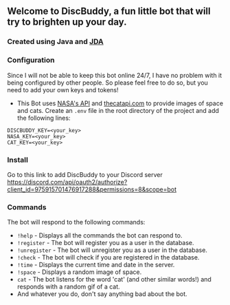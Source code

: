 ## Welcome to DiscBuddy, a fun little bot that will try to brighten up your day.

### Created using Java and [JDA](https://github.com/DV8FromTheWorld/JDA)

### Configuration

Since I will not be able to keep this bot online 24/7, I have no problem with it being configured by other people. So please feel free to do so, but you need to add your own keys and tokens!

- This Bot uses [NASA's API](https://api.nasa.gov/) and [thecatapi.com](https://thecatapi.com/) to provide images of space and cats. Create an `.env` file in the root directory of the project and add the following lines:

```
DISCBUDDY_KEY=<your_key>
NASA_KEY=<your_key>
CAT_KEY=<your_key>
```
### Install

Go to this link to add DiscBuddy to your Discord server
https://discord.com/api/oauth2/authorize?client_id=975915701476917288&permissions=8&scope=bot

### Commands

The bot will respond to the following commands:

- `!help` - Displays all the commands the bot can respond to.
- `!register` - The bot will register you as a user in the database.
- `!unregister` - The bot will unregister you as a user in the database.
- `!check` - The bot will check if you are registered in the database.
- `!time` - Displays the current time and date in the server.
- `!space` - Displays a random image of space.
- `cat` - The bot listens for the word 'cat' (and other similar words!) and responds with a random gif of a cat.
- And whatever you do, don't say anything bad about the bot.

